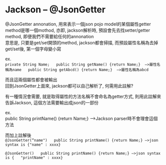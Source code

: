 # Jackson – @JsonGetter

@JsonGetter annonation, 用來表示一個json pojo model的某個屬性getter method是哪一個mothod, 亦即, jackson解析時, 預設會先去找setter/getter method, 即便我們不需要給任何的annonation  
意思是, 只要是get/set開頭的method, jackson都會掃描, 而預設屬性名稱為去掉get/set後, 第一個字母變小寫

ex.  
`private String Name;  
public String getName() {return Name;}  –>屬性名稱為name  
public String getAbcd() {return Name;}  –>屬性名稱為abcd`

而且這兩個屬性都會被輸出  
回到JsonGetter上面來, jackson都可以自己解析了, 何需用此註解?

有一種情況會需要, 就是取得屬性的方法名稱不會命名為getter方式, 則用此註解來告訴Jackson, 這個方法需要輸出成json的一部份

ex.  
public String printName\(\) {return Name;} –&gt;Jackson parser時不會理會這個方法

而加上註解後  
`@JsonGetter(“name")  
public String printName() {return Name;} –>json syntax is {"name" : xxxx}`  
  
`@JsonGetter()  
public String printName() {return Name;} –>json syntax is {  
"printName" : xxxx}`

